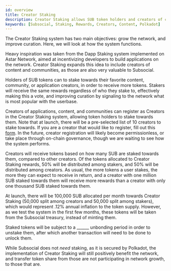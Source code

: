 ```yaml
---
id: overview
title: Creator Staking
description: Creator Staking allows SUB token holders and creators of content, communities, and applications, to earn rewards for helping to grow the Subsocial network.
keywords: [Subsocial, Staking, Rewards, Creators, Content, Polkadot]
---
```


The Creator Staking system has two main objectives: grow the network, and improve curation. Here, we will look at how the system functions.

Heavy inspiration was taken from the Dapp Staking system implemented on Astar Network, aimed at incentivizing developers to build applications on the network.
Creator Staking expands this idea to include creators of content and communities, as those are also very valuable to Subsocial.

Holders of SUB tokens can to stake towards their favorite content, community, or application creators, in order to receive more tokens. 
Stakers will receive the same rewards regardless of who they stake to, effectively making this a vote, 
and improving curation by signaling to the network what is most popular with the userbase.

Creators of applications, content, and communities can register as Creators in the Creator Staking system, allowing token holders to stake towards them. 
Note that at launch, there will be a pre-selected list of 10 creators to stake towards. If you are a creator that would like to register, 
fill out this [form](https://forms.gle/aneosvJP1ntJ9Zrh6). In the future, creator registration will likely become permissionless, 
or take place through on-chain governance, though we are waiting to see how the system performs.

Creators will receive tokens based on how many SUB are staked towards them, compared to other creators. 
Of the tokens allocated to Creator Staking rewards, 50% will be distributed among stakers, and 50% will be distributed among creators.
As usual, the more tokens a user stakes, the more they can expect to receive in return, 
and a creator with one million SUB staked towards them will receive more rewards than a creator with only one thousand SUB staked towards them.

At launch, there will be 100,000 SUB allocated per month towards Creator Staking (50,000 split among creators and 50,000 split among stakers), 
which would represent .12% annual inflation to the token supply. However, as we test the system in the first few months, 
these tokens will be taken from the Subsocial treasury, instead of minting them.

Staked tokens will be subject to a ______ unbonding period in order to unstake them, after which another transaction will need to be done to unlock them.

While Subsocial does not *need* staking, as it is secured by Polkadot, the implementation of Creator Staking will still positively benefit the network, 
and transfer token share from those are not participating in network growth, to those that are.





